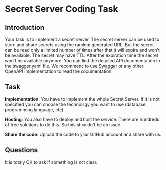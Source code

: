 # Secret Server Coding Task

## Introduction
Your task is to implement a secret server. The secret server can be used to store and share secrets
using the random generated URL. But the secret can be read only a limited number of times after that
it will expire and won’t be available. The secret may have TTL. After the expiration time the secret
won’t be available anymore. You can find the detailed API documentation in the swagger.yaml file.
We recommend to use [Swagger](https://editor.swagger.io/) or any other OpenAPI implementation to
read the documentation. 

## Task
**Implementation**: You have to implement the whole Secret Server. If it is not specified you can choose the technology
you want to use (database, programming language, etc).

**Hosting**: You also have to deploy and host the service. There are hundreds of free solutions to do this. So this shouldn't
be an issue. 

**Share the code**: Upload the code to your GitHub account and share with us.

## Questions
It is totaly OK to ask if something is not clear. 

